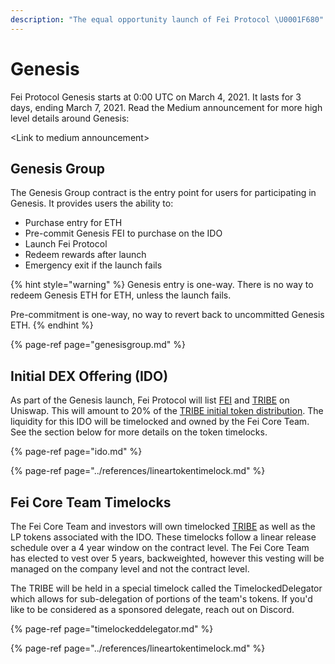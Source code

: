 ```yaml
---
description: "The equal opportunity launch of Fei Protocol \U0001F680"
---
```


# Genesis

Fei Protocol Genesis starts at 0:00 UTC on March 4, 2021. It lasts for 3 days, ending March 7, 2021. Read the Medium announcement for more high level details around Genesis:

&lt;Link to medium announcement&gt;

## Genesis Group

The Genesis Group contract is the entry point for users for participating in Genesis. It provides users the ability to:

* Purchase entry for ETH
* Pre-commit Genesis FEI to purchase on the IDO
* Launch Fei Protocol
* Redeem rewards after launch
* Emergency exit if the launch fails

{% hint style="warning" %}
Genesis entry is one-way. There is no way to redeem Genesis ETH for ETH, unless the launch fails.

Pre-commitment is one-way, no way to revert back to uncommitted Genesis ETH.
{% endhint %}

{% page-ref page="genesisgroup.md" %}

## Initial DEX Offering \(IDO\)

As part of the Genesis launch, Fei Protocol will list [FEI](../fei-stablecoin/) and [TRIBE](../../governance/tribe.md) on Uniswap. This will amount to 20% of the [TRIBE initial token distribution](https://medium.com/fei-protocol/the-tribe-token-distribution-887f26169e44). The liquidity for this IDO will be timelocked and owned by the Fei Core Team. See the section below for more details on the token timelocks.

{% page-ref page="ido.md" %}

{% page-ref page="../references/lineartokentimelock.md" %}

## Fei Core Team Timelocks

The Fei Core Team and investors will own timelocked [TRIBE](../../governance/tribe.md) as well as the LP tokens associated with the IDO. These timelocks follow a linear release schedule over a 4 year window on the contract level. The Fei Core Team has elected to vest over 5 years, backweighted, however this vesting will be managed on the company level and not the contract level.

The TRIBE will be held in a special timelock called the TimelockedDelegator which allows for sub-delegation of portions of the team's tokens. If you'd like to be considered as a sponsored delegate, reach out on Discord.

{% page-ref page="timelockeddelegator.md" %}

{% page-ref page="../references/lineartokentimelock.md" %}



